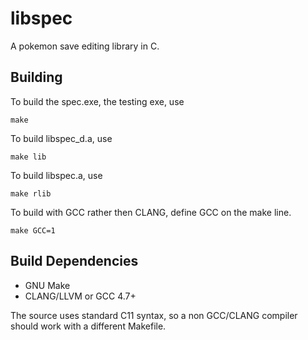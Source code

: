 libspec
=======

A pokemon save editing library in C.


Building
-------

To build the spec.exe, the testing exe, use

```
make
```

To build libspec_d.a, use

```
make lib
```

To build libspec.a, use

```
make rlib
```

To build with GCC rather then CLANG, define GCC on the make line.
```
make GCC=1
```

Build Dependencies
-------

* GNU Make
* CLANG/LLVM or GCC 4.7+

The source uses standard C11 syntax, so a non GCC/CLANG compiler should work with a different Makefile.